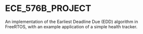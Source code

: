# ECE_576B_PROJECT
An implementation of the Earliest Deadline Due (EDD) algorithm in FreeRTOS, with an example application of a simple health tracker.
